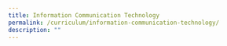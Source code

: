 ```yaml
---
title: Information Communication Technology
permalink: /curriculum/information-communication-technology/
description: ""
---
```

